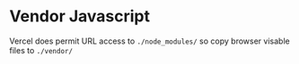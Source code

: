 # Vendor Javascript

Vercel does permit URL access to `./node_modules/` 
so copy browser visable files to `./vendor/`